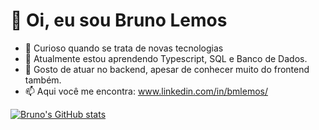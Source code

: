 # 👋 Oi, eu sou Bruno Lemos
- 👀 Curioso quando se trata de novas tecnologias
- 🌱 Atualmente estou aprendendo Typescript, SQL e Banco de Dados.
- 💞️ Gosto de atuar no backend, apesar de conhecer muito do frontend também.
- 📫 Aqui você me encontra: www.linkedin.com/in/bmlemos/

[![Bruno's GitHub stats](https://github-readme-stats.vercel.app/api?username=bruno-mlemos&hide=contribs,issues&count_private=true&show_icons=true&theme=tokyonight#gh-dark-mode-only)](https://github.com/bruno-mlemos/github-readme-stats)
